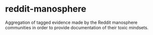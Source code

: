 # reddit-manosphere
 Aggregation of tagged evidence made by the Reddit manosphere communities in order to provide documentation of their toxic mindsets.
